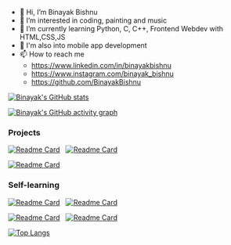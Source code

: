 - 👋 Hi, I’m Binayak Bishnu
- 👀 I’m interested in coding, painting and music
- 🌱 I’m currently learning Python, C, C++, Frontend Webdev with HTML,CSS,JS
- 🌱 I'm also into mobile app development
- 📫 How to reach me 
  - https://www.linkedin.com/in/binayakbishnu
  - https://www.instagram.com/binayak_bishnu
  - https://github.com/BinayakBishnu

[![Binayak's GitHub stats](https://github-readme-stats.vercel.app/api?username=binayakbishnu&count_private=true&show_icons=true&theme=dark)](https://github.com/BinayakBishnu/)

[![Binayak's GitHub activity graph](https://activity-graph.herokuapp.com/graph?username=binayakbishnu&line=00E6C7&bg_color=27292E&color=FFFFFF&point=FFFFFF)](https://github.com/binayakbishnu/)

### Projects
[![Readme Card](https://github-readme-stats.vercel.app/api/pin/?username=binayakbishnu&repo=travelmigo_app)](https://github.com/binayakbishnu/travelmigo_app) &nbsp; [![Readme Card](https://github-readme-stats.vercel.app/api/pin/?username=binayakbishnu&repo=web_portfolio)](https://binayakbishnu.github.io/Web_Portfolio/)

[![Readme Card](https://github-readme-stats.vercel.app/api/pin/?username=binayakbishnu&repo=React_TodoApp)](https://binayakbishnu.github.io/React_TodoApp/)


### Self-learning
[![Readme Card](https://github-readme-stats.vercel.app/api/pin/?username=binayakbishnu&repo=OMW_DataScience)](https://github.com/binayakbishnu/OMW_DataScience/) &nbsp; [![Readme Card](https://github-readme-stats.vercel.app/api/pin/?username=binayakbishnu&repo=Python_Basics)](https://github.com/binayakbishnu/Python_Basics/)

[![Readme Card](https://github-readme-stats.vercel.app/api/pin/?username=binayakbishnu&repo=C-Cplusplus_Basics)](https://github.com/binayakbishnu/C-Cplusplus_Basics/) &nbsp; [![Readme Card](https://github-readme-stats.vercel.app/api/pin/?username=binayakbishnu&repo=Coding_files)](https://github.com/binayakbishnu/Coding_files/)


[![Top Langs](https://github-readme-stats.vercel.app/api/top-langs/?username=binayakbishnu&layout=compact)](https://github.com/BinayakBishnu/)


<!---
BinayakBishnu/BinayakBishnu is a ✨ special ✨ repository because its `README.md` (this file) appears on your GitHub profile.
You can click the Preview link to take a look at your changes.
--->
